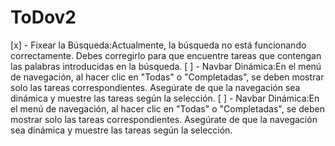 # ToDov2

[x] - Fixear la Búsqueda:Actualmente, la búsqueda no está funcionando correctamente. Debes corregirlo para que encuentre tareas que contengan las palabras introducidas en la búsqueda.
[ ] - Navbar Dinámica:En el menú de navegación, al hacer clic en "Todas" o "Completadas", se deben mostrar solo las tareas correspondientes. Asegúrate de que la navegación sea dinámica y muestre las tareas según la selección.
[ ] - Navbar Dinámica:En el menú de navegación, al hacer clic en "Todas" o "Completadas", se deben mostrar solo las tareas correspondientes. Asegúrate de que la navegación sea dinámica y muestre las tareas según la selección.   
